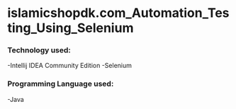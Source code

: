 # islamicshopdk.com_Automation_Testing_Using_Selenium

### **Technology used:**
-Intellij IDEA Community Edition
-Selenium

### **Programming Language used:**
-Java
